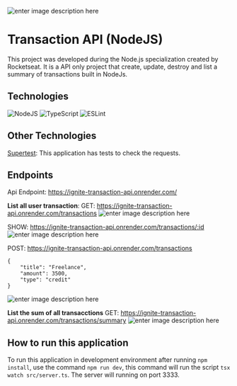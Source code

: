 ![enter image description here](https://camo.githubusercontent.com/c1961440b3cd295d2e75cbe71c7177fb4474f5eb8cbe53e359b112e4128723ac/68747470733a2f2f7265732e636c6f7564696e6172792e636f6d2f646c6f6164623262782f696d6167652f75706c6f61642f76313637343532333539362f34326531616238302d373761662d313165622d396530372d3437663965343662336536655f61786f636e6e2e706e67)

# Transaction API (NodeJS)
This project was developed during the Node.js specialization created by Rocketseat. It is a API only project that create, update, destroy and list a summary of transactions built in NodeJs. 



## Technologies

![NodeJS](https://img.shields.io/badge/node.js-6DA55F?style=for-the-badge&logo=node.js&logoColor=white) ![TypeScript](https://img.shields.io/badge/typescript-%23007ACC.svg?style=for-the-badge&logo=typescript&logoColor=white) ![ESLint](https://img.shields.io/badge/ESLint-4B3263?style=for-the-badge&logo=eslint&logoColor=white)

## Other Technologies
[Supertest](https://github.com/ladjs/supertest): This application has tests to check the requests. 

## Endpoints

Api Endpoint: https://ignite-transaction-api.onrender.com/

**List all user transaction**: 
GET: https://ignite-transaction-api.onrender.com/transactions
![enter image description here](https://res.cloudinary.com/dloadb2bx/image/upload/v1677423821/api1_edqotq.png)

SHOW: https://ignite-transaction-api.onrender.com/transactions/:id
![enter image description here](https://res.cloudinary.com/dloadb2bx/image/upload/v1677423904/api2_clprpz.png)

POST: https://ignite-transaction-api.onrender.com/transactions

    {
		"title": "Freelance",
		"amount": 3500,
		"type": "credit"
	}
![enter image description here](https://res.cloudinary.com/dloadb2bx/image/upload/v1677424004/api3_oi74zb.png)

**List the sum of all transacctions**
GET: https://ignite-transaction-api.onrender.com/transactions/summary
![enter image description here](https://res.cloudinary.com/dloadb2bx/image/upload/v1677424095/api4_missvp.png)

## How to run this application
To run this application in development environment after running ```npm install```, use the command ```npm run dev```, this command will run the script ```tsx watch src/server.ts```.   The server will running on port 3333. 